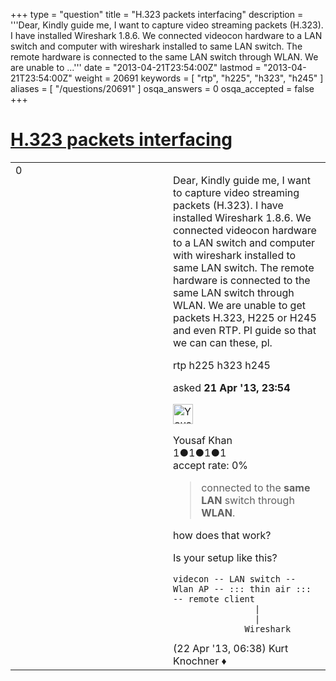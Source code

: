 +++
type = "question"
title = "H.323 packets interfacing"
description = '''Dear, Kindly guide me, I want to capture video streaming packets (H.323). I have installed Wireshark 1.8.6. We connected videocon hardware to a LAN switch and computer with wireshark installed to same LAN switch. The remote hardware is connected to the same LAN switch through WLAN. We are unable to ...'''
date = "2013-04-21T23:54:00Z"
lastmod = "2013-04-21T23:54:00Z"
weight = 20691
keywords = [ "rtp", "h225", "h323", "h245" ]
aliases = [ "/questions/20691" ]
osqa_answers = 0
osqa_accepted = false
+++

<div class="headNormal">

# [H.323 packets interfacing](/questions/20691/h323-packets-interfacing)

</div>

<div id="main-body">

<div id="askform">

<table id="question-table" style="width:100%;"><colgroup><col style="width: 50%" /><col style="width: 50%" /></colgroup><tbody><tr class="odd"><td style="width: 30px; vertical-align: top"><div class="vote-buttons"><div id="post-20691-score" class="post-score" title="current number of votes">0</div><div id="favorite-count" class="favorite-count"></div></div></td><td><div id="item-right"><div class="question-body"><p>Dear, Kindly guide me, I want to capture video streaming packets (H.323). I have installed Wireshark 1.8.6. We connected videocon hardware to a LAN switch and computer with wireshark installed to same LAN switch. The remote hardware is connected to the same LAN switch through WLAN. We are unable to get packets H.323, H225 or H245 and even RTP. Pl guide so that we can can these, pl.</p></div><div id="question-tags" class="tags-container tags">rtp h225 h323 h245</div><div id="question-controls" class="post-controls"></div><div class="post-update-info-container"><div class="post-update-info post-update-info-user"><p>asked <strong>21 Apr '13, 23:54</strong></p><img src="https://secure.gravatar.com/avatar/e2392542a3665126fe34508194015943?s=32&amp;d=identicon&amp;r=g" class="gravatar" width="32" height="32" alt="Yousaf%20Khan&#39;s gravatar image" /><p>Yousaf Khan<br />
<span class="score" title="1 reputation points">1</span><span title="1 badges"><span class="badge1">●</span><span class="badgecount">1</span></span><span title="1 badges"><span class="silver">●</span><span class="badgecount">1</span></span><span title="1 badges"><span class="bronze">●</span><span class="badgecount">1</span></span><br />
<span class="accept_rate" title="Rate of the user&#39;s accepted answers">accept rate:</span> <span title="Yousaf Khan has no accepted answers">0%</span></p></div></div><div id="comments-container-20691" class="comments-container"><span id="20702"></span><div id="comment-20702" class="comment"><div id="post-20702-score" class="comment-score"></div><div class="comment-text"><blockquote><p>connected to the <strong>same LAN</strong> switch through <strong>WLAN</strong>.</p></blockquote><p>how does that work?</p><p>Is your setup like this?</p><pre><code>videcon -- LAN switch -- Wlan AP -- ::: thin air ::: -- remote client
                |
                |
              Wireshark</code></pre></div><div id="comment-20702-info" class="comment-info"><span class="comment-age">(22 Apr '13, 06:38)</span> Kurt Knochner ♦</div></div></div><div id="comment-tools-20691" class="comment-tools"></div><div class="clear"></div><div id="comment-20691-form-container" class="comment-form-container"></div><div class="clear"></div></div></td></tr></tbody></table>

</div>

</div>

